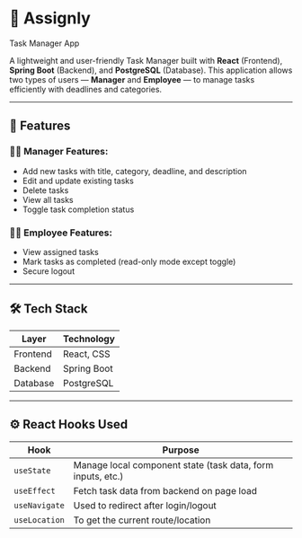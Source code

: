 # 📝 Assignly
Task Manager App

A lightweight and user-friendly Task Manager built with **React** (Frontend), **Spring Boot** (Backend), and **PostgreSQL** (Database). This application allows two types of users — **Manager** and **Employee** — to manage tasks efficiently with deadlines and categories.

---

## 🚀 Features

### 👨‍💼 Manager Features:
- Add new tasks with title, category, deadline, and description
- Edit and update existing tasks
- Delete tasks
- View all tasks
- Toggle task completion status

### 👩‍💻 Employee Features:
- View assigned tasks
- Mark tasks as completed (read-only mode except toggle)
- Secure logout

---

## 🛠 Tech Stack

| Layer     | Technology     |
|-----------|----------------|
| Frontend  | React, CSS     |
| Backend   | Spring Boot    |
| Database  | PostgreSQL     |


---

## ⚙️ React Hooks Used

| Hook        | Purpose |
|-------------|---------|
| `useState`  | Manage local component state (task data, form inputs, etc.) |
| `useEffect` | Fetch task data from backend on page load |
| `useNavigate` | Used to redirect after login/logout |
| `useLocation` | To get the current route/location    |






